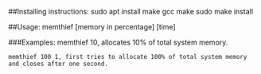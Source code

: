 ##Installing instructions:
	sudo apt install make gcc
	make
	sudo make install

##Usage:
	memthief [memory in percentage] [time]

###Examples:
	memthief 10, allocates 10% of total system memory.
	
	memthief 100 1, first tries to allocate 100% of total system memory and closes after one second.

